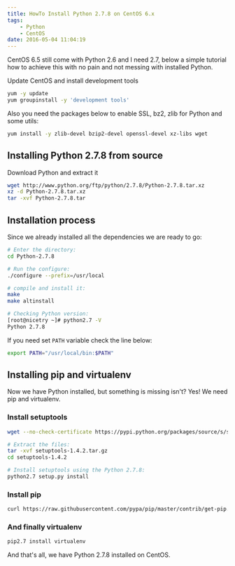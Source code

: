 ```yaml
---
title: HowTo Install Python 2.7.8 on CentOS 6.x
tags:  
    - Python
    - CentOS
date: 2016-05-04 11:04:19
---
```


CentOS 6.5 still come with Python 2.6 and I need 2.7, below a simple tutorial how to achieve this with no pain and not messing with installed Python.

Update CentOS and install development tools

```bash
yum -y update
yum groupinstall -y 'development tools'
```

Also you need the packages below to enable SSL, bz2, zlib for Python and some utils:

```bash
yum install -y zlib-devel bzip2-devel openssl-devel xz-libs wget
```

## Installing Python 2.7.8 from source

Download Python and extract it

```bash
wget http://www.python.org/ftp/python/2.7.8/Python-2.7.8.tar.xz
xz -d Python-2.7.8.tar.xz
tar -xvf Python-2.7.8.tar
```

## Installation process

Since we already installed all the dependencies we are ready to go:

```bash
# Enter the directory:
cd Python-2.7.8

# Run the configure:
./configure --prefix=/usr/local

# compile and install it:
make
make altinstall

# Checking Python version:
[root@nicetry ~]# python2.7 -V
Python 2.7.8
```

If you need set `PATH` variable check the line below:

```bash
export PATH="/usr/local/bin:$PATH"
```

## Installing pip and virtualenv

Now we have Python installed, but something is missing isn't? Yes! We need pip and virtualenv.

### Install setuptools

```bash
wget --no-check-certificate https://pypi.python.org/packages/source/s/setuptools/setuptools-1.4.2.tar.gz

# Extract the files:
tar -xvf setuptools-1.4.2.tar.gz
cd setuptools-1.4.2

# Install setuptools using the Python 2.7.8:
python2.7 setup.py install
```

### Install pip

```bash
curl https://raw.githubusercontent.com/pypa/pip/master/contrib/get-pip.py | python2.7 -
```

### And finally virtualenv

```bash
pip2.7 install virtualenv
```

And that's all, we have Python 2.7.8 installed on CentOS.
